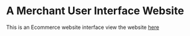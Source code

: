 # A Merchant User Interface Website 
This is an Ecommerce website interface 
view the website [here](www.merchant-ui.netlify.app)